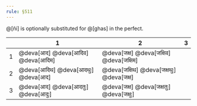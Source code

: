 ```yaml
---
rule: §511
---
```


@[ñi] is optionally substituted for @[ghas] in the perfect.

| | 1 | 2 | 3 |
|---|---|---|---|
| 1 | @deva[आद] @deva[आदिव] @deva[आदिम] | @deva[जक्ष] @deva[जक्षिव] @deva[जक्षिम] |
| 2 | @deva[आदिथ] @deva[आदथुः] @deva[आद] | @deva[जक्षिथ] @deva[जक्षथुः] @deva[जक्ष] |
| 3 | @deva[आद] @deva[आदतुः] @deva[आदुः] | @deva[जक्ष] @deva[जक्षतुः] @deva[जक्षुः] |